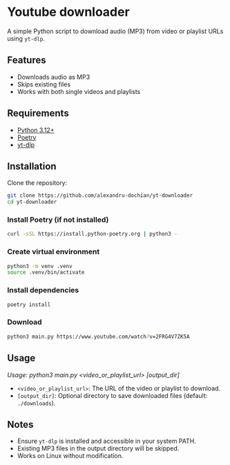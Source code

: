 # Youtube downloader

A simple Python script to download audio (MP3) from video or playlist URLs using `yt-dlp`.

## Features

- Downloads audio as MP3
- Skips existing files
- Works with both single videos and playlists

## Requirements

- [Python 3.12+](https://www.python.org/downloads/release/python-3120/)
- [Poetry](https://python-poetry.org/)
- [yt-dlp](https://github.com/yt-dlp/yt-dlp)

## Installation

Clone the repository:


```bash
git clone https://github.com/alexandru-dochian/yt-downloader 
cd yt-downloader
```

### **Install Poetry** (if not installed)

```bash
curl -sSL https://install.python-poetry.org | python3 -
```

### Create virtual environment

```bash
python3 -m venv .venv
source .venv/bin/activate
```

### Install dependencies

```bash
poetry install
```

### Download

```bash
python3 main.py https://www.youtube.com/watch?v=2FRG4V7ZK5A
```


## Usage

*Usage: python3 main.py <video_or_playlist_url> [output_dir]*

- `<video_or_playlist_url>`: The URL of the video or playlist to download.
- `[output_dir]`: Optional directory to save downloaded files (default: `./downloads`).


## Notes

- Ensure `yt-dlp` is installed and accessible in your system PATH.
- Existing MP3 files in the output directory will be skipped.
- Works on Linux without modification.
